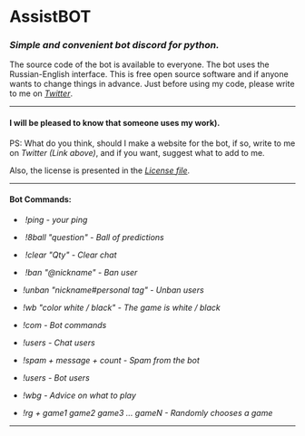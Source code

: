 # AssistBOT
### _Simple and convenient bot discord for python._
The source code of the bot is available to everyone.
The bot uses the Russian-English interface.
This is free open source software and if anyone wants to change things in advance.
Just before using my code, please write to me on _[Twitter](https://twitter.com/MZaytsevCode)_.
___
#### I will be pleased to know that someone uses my work).
PS: What do you think, should I make a website for the bot, if so, write to me on _Twitter (Link above)_, and if you want, suggest what to add to me.

Also, the license is presented in the _[License file](https://github.com/MZaytsevCode/AssistBOT/blob/master/LICENSE)_.

___
#### Bot Commands:
*  _!ping - your ping_

*  _!8ball "question" - Ball of predictions_

*  _!clear "Qty" - Clear chat_

*  _!ban "@nickname" - Ban user_

*  _!unban "nickname#personal tag" - Unban users_

*  _!wb "color white / black" - The game is white / black_

*  _!com - Bot commands_

*  _!users - Chat users_

*  _!spam + message + count - Spam from the bot_

*  _!users - Bot users_

*  _!wbg - Advice on what to play_

*  _!rg + game1 game2 game3 ... gameN - Randomly chooses a game_
___
